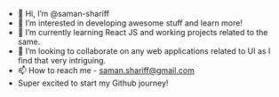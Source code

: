 - 👋 Hi, I’m @saman-shariff
- 👀 I’m interested in developing awesome stuff and learn more!
- 🌱 I’m currently learning React JS and working projects related to the same.
- 💞️ I’m looking to collaborate on any web applications related to UI as I find that very intriguing.
- 📫 How to reach me - saman.shariff@gmail.com
- Super excited to start my Github journey!

<!---
saman-shariff/saman-shariff is a ✨ special ✨ repository because its `README.md` (this file) appears on your GitHub profile.
You can click the Preview link to take a look at your changes.
--->
